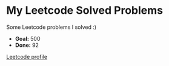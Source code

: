 # My Leetcode Solved Problems

Some Leetcode problems I solved :) 

- **Goal:** 500
- **Done:** 92

[Leetcode profile](https://leetcode.com/akenna/)
